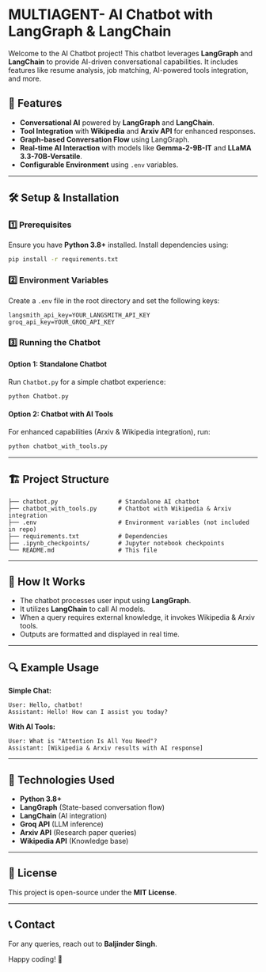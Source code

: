 # MULTIAGENT- AI Chatbot with LangGraph & LangChain

Welcome to the AI Chatbot project! This chatbot leverages **LangGraph** and **LangChain** to provide AI-driven conversational capabilities. It includes features like resume analysis, job matching, AI-powered tools integration, and more.

## 📌 Features
- **Conversational AI** powered by **LangGraph** and **LangChain**.
- **Tool Integration** with **Wikipedia** and **Arxiv API** for enhanced responses.
- **Graph-based Conversation Flow** using LangGraph.
- **Real-time AI Interaction** with models like **Gemma-2-9B-IT** and **LLaMA 3.3-70B-Versatile**.
- **Configurable Environment** using `.env` variables.

---

## 🛠 Setup & Installation

### 1️⃣ Prerequisites
Ensure you have **Python 3.8+** installed. Install dependencies using:
```bash
pip install -r requirements.txt
```

### 2️⃣ Environment Variables
Create a `.env` file in the root directory and set the following keys:
```env
langsmith_api_key=YOUR_LANGSMITH_API_KEY
groq_api_key=YOUR_GROQ_API_KEY
```

### 3️⃣ Running the Chatbot
#### **Option 1: Standalone Chatbot**
Run `Chatbot.py` for a simple chatbot experience:
```bash
python Chatbot.py
```
#### **Option 2: Chatbot with AI Tools**
For enhanced capabilities (Arxiv & Wikipedia integration), run:
```bash
python chatbot_with_tools.py
```

---

## 🏗️ Project Structure
```
├── chatbot.py                 # Standalone AI chatbot
├── chatbot_with_tools.py      # Chatbot with Wikipedia & Arxiv integration
├── .env                       # Environment variables (not included in repo)
├── requirements.txt           # Dependencies
├── .ipynb_checkpoints/        # Jupyter notebook checkpoints
└── README.md                  # This file
```

---

## 🚀 How It Works
- The chatbot processes user input using **LangGraph**.
- It utilizes **LangChain** to call AI models.
- When a query requires external knowledge, it invokes Wikipedia & Arxiv tools.
- Outputs are formatted and displayed in real time.

---

## 🔍 Example Usage
**Simple Chat:**
```shell
User: Hello, chatbot!
Assistant: Hello! How can I assist you today?
```

**With AI Tools:**
```shell
User: What is "Attention Is All You Need"?
Assistant: [Wikipedia & Arxiv results with AI response]
```

---

## 🤖 Technologies Used
- **Python 3.8+**
- **LangGraph** (State-based conversation flow)
- **LangChain** (AI integration)
- **Groq API** (LLM inference)
- **Arxiv API** (Research paper queries)
- **Wikipedia API** (Knowledge base)

---

## 📝 License
This project is open-source under the **MIT License**.

---

## 📞 Contact
For any queries, reach out to **Baljinder Singh**.

Happy coding! 🚀

